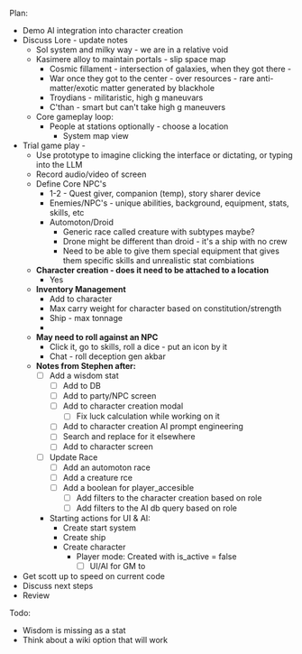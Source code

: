 Plan:
 - Demo AI integration into character creation
 - Discuss Lore - update notes
	 - Sol system and milky way - we are in a relative void
	 - Kasimere alloy to maintain portals - slip space map
		 - Cosmic fillament - intersection of galaxies, when they got there - 
		 - War once they got to the center - over resources - rare anti-matter/exotic matter generated by blackhole
		 - Troydians - militaristic, high g maneuvars
		 - C'than - smart but can't take high g maneuvers
	 - Core gameplay loop:
		 - People at stations optionally - choose a location
			 - System map view
 - Trial game play - 
	 - Use prototype to imagine clicking the interface or dictating, or typing into the LLM
	 - Record audio/video of screen
	 - Define Core NPC's
		 - 1-2 - Quest giver, companion (temp), story sharer device
		 - Enemies/NPC's - unique abilities, background, equipment, stats, skills, etc
		 - Automoton/Droid
			 - Generic race called creature with subtypes maybe?
			 - Drone might be different than droid - it's a ship with no crew
			 - Need to be able to give them special equipment that gives them specific skills and unrealistic stat combiations
	 - **Character creation - does it need to be attached to a location**
		 - Yes
	 - **Inventory Management**
		 - Add to character
		 - Max carry weight for character based on constitution/strength
		 - Ship - max tonnage
		 - 
	 - **May need to roll against an NPC**
		 - Click it, go to skills, roll a dice - put an icon by it 
		 - Chat - roll deception gen akbar
	 - **Notes from Stephen after:**
		 - [ ] Add a wisdom stat
			 - [ ] Add to DB
			 - [ ] Add to party/NPC screen
			 - [ ] Add to character creation modal
				 - [ ] Fix luck calculation while working on it
			 - [ ] Add to character creation AI prompt engineering
			 - [ ] Search and replace for it elsewhere
			 - [ ] Add to character screen
		 - [ ] Update Race
			 - [ ] Add an automoton race
			 - [ ] Add a creature rce
			 - [ ] Add a boolean for player_accesible
				 - [ ] Add filters to the character creation based on role
				 - [ ] Add filters to the AI db query based on role
		 - Starting actions for UI & AI:
			 - Create start system
			 - Create ship
			 - Create character
				 - Player mode: Created with is_active = false
					 - [ ] UI/AI for GM to 
 - Get scott up to speed on current code
 - Discuss next steps
 - Review


Todo:
- Wisdom is missing as a stat
- Think about a wiki option that will work
